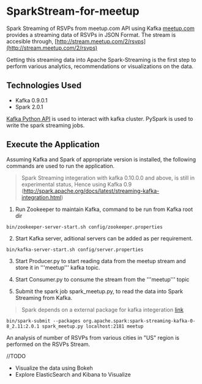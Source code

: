 # SparkStream-for-meetup
Spark Streaming of RSVPs from meetup.com API using Kafka
[meetup.com](https://www.meetup.com/) provides a streaming data of RSVPs in JSON Format. The stream is accesible through, 
[http://stream.meetup.com/2/rsvps](http://stream.meetup.com/2/rsvps)

Getting this streaming data into Apache Spark-Streaming is the first step to perform various analytics, recommendations or visualizations on the data.

## Technologies Used

* Kafka 0.9.0.1
* Spark 2.0.1

[Kafka Python API](https://github.com/dpkp/kafka-python) is used to interact with kafka cluster. PySpark is used to write the spark streaming jobs.

## Execute the Application

Assuming Kafka and Spark of appropriate version is installed, the following commands are used to run the application.

> Spark Streaming integeration with kafka 0.10.0.0 and above, is still in experimental status, Hence using Kafka 0.9 (http://spark.apache.org/docs/latest/streaming-kafka-integration.html)

1. Run Zookeeper to maintain Kafka, command to be run from Kafka root dir
```
bin/zookeeper-server-start.sh config/zookeeper.properties
```

2. Start Kafka server, aditional servers can be added as per requirement.
```
bin/kafka-server-start.sh config/server.properties
```

3. Start Producer.py to start reading data from the meetup stream and store it in '''meetup''' kafka topic.

4. Start Consumer.py to consume the stream from the '''meetup''' topic

5. Submit the spark job spark_meetup.py, to read the data into Spark Streaming from Kafka.
> Spark depends on a external package for kafka integeration [link](https://mvnrepository.com/artifact/org.apache.spark/spark-streaming-kafka-0-8_2.11/2.0.1)
```
bin/spark-submit --packages org.apache.spark:spark-streaming-kafka-0-8_2.11:2.0.1 spark_meetup.py localhost:2181 meetup
```

An analysis of number of RSVPs from various cities in "US" region is performed on the RSVPs Stream.

//TODO
* Visualize the data using Bokeh
* Explore ElasticSearch and Kibana to Visualize
